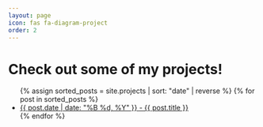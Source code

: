 ```yaml
---
layout: page
icon: fas fa-diagram-project
order: 2
---
```


<div class="projects-overview">
  <h1>Check out some of my projects!</h1>
  <ul>
    {% assign sorted_posts = site.projects | sort: "date" | reverse %}
    {% for post in sorted_posts %}
      <li>
        <a href="{{ post.url | relative_url }}">{{ post.date | date: "%B %d, %Y" }} - {{ post.title }}</a>
      </li>
    {% endfor %}
  </ul>
</div>